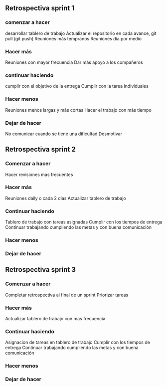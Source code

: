 ## Retrospectiva sprint 1
### comenzar a hacer 
desarrollar tablero de trabajo
Actualizar el repositorio en cada avance, git pull (git push)
Reuniones más tempranos
Reuniones día por medio
### Hacer más
Reuniones con mayor frecuencia
Dar más apoyo a los compañeros
### continuar haciendo
cumplir con el objetivo de la entrega 
Cumplir con la tarea individuales
### Hacer menos
Reuniones menos largas y más cortas
Hacer el trabajo con más tiempo
### Dejar de hacer 
No comunicar cuando se tiene una dificultad
Desmotivar


## Retrospectiva sprint 2 
### Comenzar a hacer 
Hacer revisiones mas frecuentes 

### Hacer más 
Reuniones daily o cada 2 dias
Actualizar tablero de trabajo 

### Continuar haciendo
Tablero de trabajo con tareas asignadas
Cumplir con los tiempos de entrega
Continuar trabajando cumpliendo las metas y con buena comunicación

### Hacer menos


### Dejar de hacer 



## Retrospectiva sprint 3
### Comenzar a hacer 
Completar retrospectiva al final de un sprint 
Priorizar tareas

### Hacer más 
Actualizar tablero de trabajo con mas frecuencia 

### Continuar haciendo
Asignacion de tareas en tablero de trabajo
Cumplir con los tiempos de entrega
Continuar trabajando cumpliendo las metas y con buena comunicación

### Hacer menos


### Dejar de hacer 



